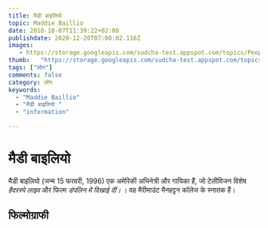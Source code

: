 ```yaml
---
title: मैडी बाइलियो 
topic: Maddie Baillio
date: 2018-10-07T11:39:22+02:00
publishdate: 2020-12-20T07:08:02.116Z
images: 
   - https://storage.googleapis.com/sudcha-test.appspot.com/topics/People/maddie_baillio/1.jpeg
thumb:   "https://storage.googleapis.com/sudcha-test.appspot.com/topics/People/maddie_baillio/thumb.jpeg"
tags: ["लोग"]
comments: false
category: लोग
keywords: 
  - "Maddie Baillio"
  - "मैडी बाइलियो "
  - "information"

---
```

<h1> मैडी बाइलियो </h1> <p> मैडी बाइलियो (जन्म 15 फरवरी, 1996) एक अमेरिकी अभिनेत्री और गायिका हैं, जो टेलीविजन विशेष <i> हैदरस्पे लाइव </i> और फिल्म <i> डंपलिन में दिखाई दीं। </i> । वह मैरीमाउंट मैनहट्टन कॉलेज के स्नातक हैं। </p> <h2> फिल्मोग्राफी </h2> 